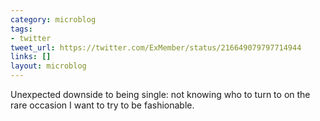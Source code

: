 ```yaml
---
category: microblog
tags:
- twitter
tweet_url: https://twitter.com/ExMember/status/216649079797714944
links: []
layout: microblog
---
```

Unexpected downside to being single: not knowing who to turn to on the rare occasion I want to try to be fashionable.
